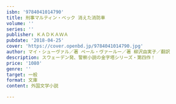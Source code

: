 ```yaml
---
isbn: '9784041014790'
title: 刑事マルティン・ベック 消えた消防車
volume: ''
series: ''
publisher: ＫＡＤＫＡＷＡ
pubdate: '2018-04-25'
cover: 'https://cover.openbd.jp/9784041014790.jpg'
author: マイ・シューヴァル／著 ペール・ヴァールー／著 柳沢由実子／翻訳
description: スウェーデン発、警察小説の金字塔シリーズ・第四作！
price: '1080'
genre: ''
target: 一般
format: 文庫
content: 外国文学小説

---
```

